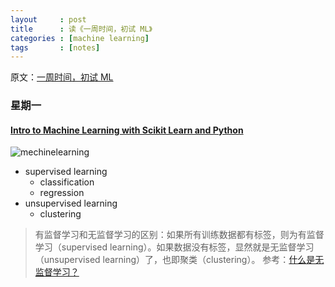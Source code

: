 ```yaml
---
layout     : post
title      : 读《一周时间，初试 ML》
categories : [machine learning]
tags       : [notes]
---
```


原文：[一周时间，初试 ML](http://blog.jobbole.com/103928/)

### 星期一

#### [Intro to Machine Learning with Scikit Learn and Python](https://pythonprogramming.net/machine-learning-python-sklearn-intro/)
![mechinelearning](http://7xqql4.com1.z0.glb.clouddn.com/machineLearning.png)

- supervised learning
  - classification
  - regression 
- unsupervised learning
  - clustering

> 有监督学习和无监督学习的区别：如果所有训练数据都有标签，则为有监督学习（supervised learning）。如果数据没有标签，显然就是无监督学习（unsupervised learning）了，也即聚类（clustering）。
> 参考：[什么是无监督学习？](https://www.zhihu.com/question/23194489)
